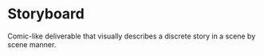 # Storyboard
Comic-like deliverable that visually describes a discrete story in a scene by scene manner.